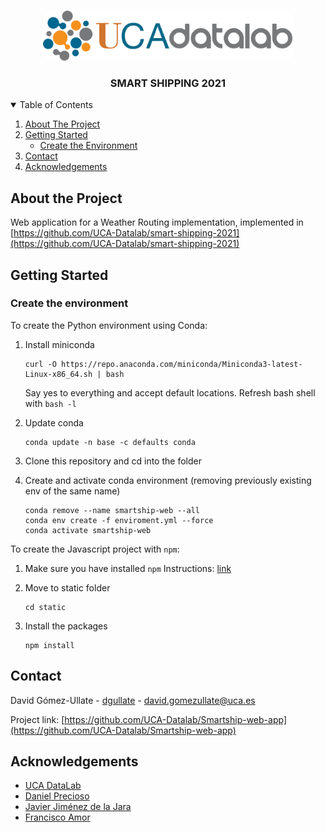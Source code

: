 <!-- README template: https://github.com/othneildrew/Best-README-Template -->

<!-- PROJECT SHIELDS -->
<!--
*** I'm using markdown "reference style" links for readability.
*** Reference links are enclosed in brackets [ ] instead of parentheses ( ).
*** See the bottom of this document for the declaration of the reference variables
*** for contributors-url, forks-url, etc. This is an optional, concise syntax you may use.
*** https://www.markdownguide.org/basic-syntax/#reference-style-links
-->
<!-- [![Contributors][contributors-shield]][contributors-url] -->
<!-- [![Forks][forks-shield]][forks-url] -->
<!-- [![Stargazers][stars-shield]][stars-url] -->
<!-- [![Issues][issues-shield]][issues-url] -->

<!-- PROJECT LOGO -->
<br />
<p align="center">
  <a href="https://github.com/UCA-Datalab">
    <img src="img/logo.png" alt="Logo" width="400" height="80">
  </a>

  <h3 align="center">SMART SHIPPING 2021</h3>
</p>


<!-- TABLE OF CONTENTS -->
<details open="open">
  <summary>Table of Contents</summary>
  <ol>
    <li>
      <a href="#about-the-project">About The Project</a>
    </li>
    <li>
      <a href="#getting-started">Getting Started</a>
      <ul>
        <li><a href="#create-the-environment">Create the Environment</a></li>
      </ul>
    </li>
     <li><a href="#contact">Contact</a></li>
    <li><a href="#acknowledgements">Acknowledgements</a></li>
  </ol>
</details>

## About the Project

Web application for a Weather Routing implementation, implemented in [https://github.com/UCA-Datalab/smart-shipping-2021](https://github.com/UCA-Datalab/smart-shipping-2021)

## Getting Started

### Create the environment

To create the Python environment using Conda:

  1. Install miniconda
     
     ```
     curl -O https://repo.anaconda.com/miniconda/Miniconda3-latest-Linux-x86_64.sh | bash
     ```

     Say yes to everything and accept default locations. Refresh bash shell with `bash -l`

  2. Update conda
     
      ```
      conda update -n base -c defaults conda
      ```

  3. Clone this repository and cd into the folder

  4. Create and activate conda environment (removing previously existing env of the same name)
     
       ```
       conda remove --name smartship-web --all
       conda env create -f enviroment.yml --force
       conda activate smartship-web
       ```

To create the Javascript project with `npm`:
  1. Make sure you have installed `npm`
      Instructions: [link](https://docs.npmjs.com/downloading-and-installing-node-js-and-npm)
      
  2. Move to static folder
      ```
      cd static
      ```

  3. Install the packages
      ```
      npm install
      ```

## Contact

David Gómez-Ullate - [dgullate](https://github.com/dgullate) -  david.gomezullate@uca.es

Project link: [https://github.com/UCA-Datalab/Smartship-web-app](https://github.com/UCA-Datalab/Smartship-web-app)

## Acknowledgements

* [UCA DataLab](http://datalab.uca.es/)
* [Daniel Precioso](https://www.linkedin.com/in/daniel-precioso-garcelan/)
* [Javier Jiménez de la Jara](https://github.com/UCA-Datalab/Smartship-web-app/commits?author=Javier-Jimenez99)
* [Francisco Amor](https://www.linkedin.com/in/francisco-amor-97b27820b/)

<!-- MARKDOWN LINKS & IMAGES -->
<!-- https://www.markdownguide.org/basic-syntax/#reference-style-links -->
[contributors-shield]: https://img.shields.io/github/contributors/UCA-Datalab/smart-shipping-2021.svg?style=for-the-badge
[contributors-url]: https://github.com/UCA-Datalab/Smartship-web-app/graphs/contributors
[forks-shield]: https://img.shields.io/github/forks/UCA-Datalab/smart-shipping-2021.svg?style=for-the-badge
[forks-url]: https://github.com/UCA-Datalab/Smartship-web-app/network/members
[stars-shield]: https://img.shields.io/github/stars/UCA-Datalab/smart-shipping-2021.svg?style=for-the-badge
[stars-url]: https://github.com/UCA-Datalab/Smartship-web-app/stargazers
[issues-shield]: https://img.shields.io/github/issues/UCA-Datalab/smart-shipping-2021.svg?style=for-the-badge
[issues-url]: https://github.com/UCA-Datalab/Smartship-web-app/issues